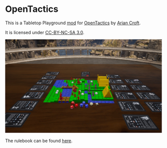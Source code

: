 # OpenTactics

This is a Tabletop Playground [mod](https://tabletopplayground.mod.io/open-tactics) for [OpenTactics](https://www.thingiverse.com/thing:2314248) by [Arian Croft](https://twitter.com/Dutchmogul).

It is licensed under [CC-BY-NC-SA 3.0](http://creativecommons.org/licenses/by-nc-sa/3.0/).

![Screenshot](./src/Thumbnail.jpg)

The rulebook can be found [here](./OpenTacticsCoreRules.pdf).
